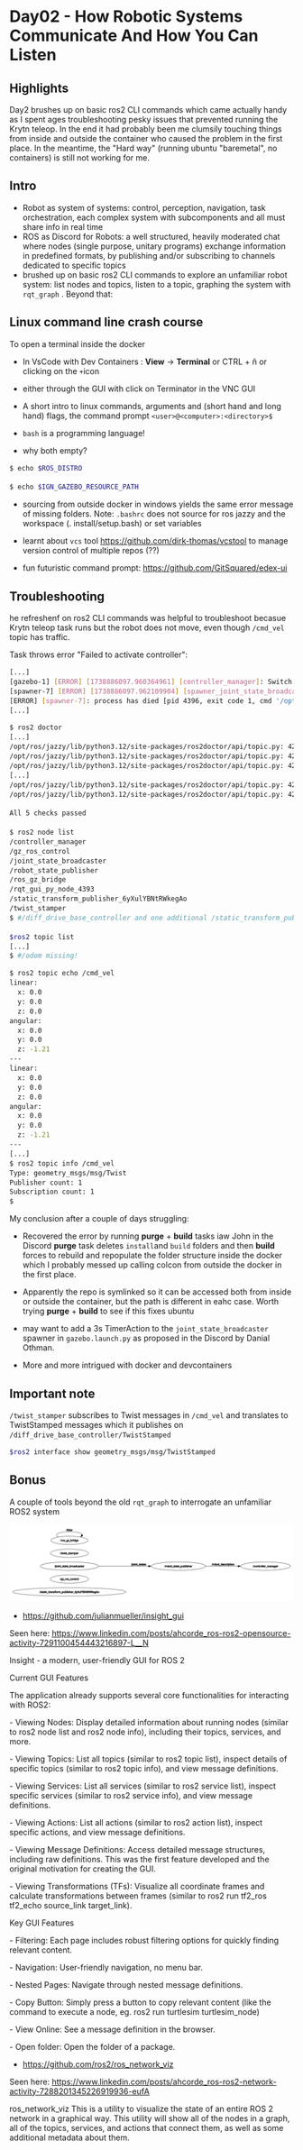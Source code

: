 # Day02 - How Robotic Systems Communicate And How You Can Listen

## Highlights

Day2 brushes up on basic ros2 CLI commands which came actually handy as I spent ages troubleshooting pesky issues that prevented running the Krytn teleop. In the end it had probably been me clumsily touching things from inside and outside the container who caused the problem in the first place. In the meantime, the "Hard way" (running ubuntu "baremetal", no containers) is still not working for me.

## Intro

* Robot as system of systems: control, perception, navigation, task orchestration, each complex system with subcomponents and all must share info in real time
* ROS as Discord for Robots: a well structured, heavily moderated chat where nodes (single purpose, unitary programs) exchange information in predefined formats, by publishing and/or subscribing to channels dedicated to specific topics
* brushed up on basic ros2 CLI commands to explore an unfamiliar robot system: list nodes and topics, listen to a topic, graphing the system with `rqt_graph` . Beyond that: 

## Linux command line crash course

To open a terminal inside the docker 

* In VsCode with Dev Containers : **View** -> **Terminal** or CTRL + ñ or clicking on the `+`icon 

* either through the GUI with click on Terminator in the VNC GUI

* A short intro to linux commands, arguments and (short hand and long hand) flags, the command prompt `<user>@<computer>:<directory>$`
* `bash` is a programming language!
* why both empty?

```bash
$ echo $ROS_DISTRO

$ echo $IGN_GAZEBO_RESOURCE_PATH

```

* sourcing from outside docker in windows yields the same error message of missing folders. Note:  `.bashrc` does not source for ros jazzy and the workspace (. install/setup.bash) or set variables

* learnt about `vcs` tool https://github.com/dirk-thomas/vcstool to manage version control of multiple repos (??)
* fun futuristic command prompt: https://github.com/GitSquared/edex-ui

## Troubleshooting

he refreshenf on ros2 CLI commands was helpful to troubleshoot becasue Krytn teleop task runs but the robot does not move, even though `/cmd_vel` topic has traffic. 

Task throws error "Failed to activate controller":

````bash
[...]
[gazebo-1] [ERROR] [1738886097.960364961] [controller_manager]: Switch controller timed out after 5.000000 seconds!
[spawner-7] [ERROR] [1738886097.962109904] [spawner_joint_state_broadcaster]: Failed to activate controller
[ERROR] [spawner-7]: process has died [pid 4396, exit code 1, cmd '/opt/ros/jazzy/lib/controller_manager/spawner joint_state_broadcaster diff_drive_base_controller --ros-args'].
[...]
````

```bash
$ ros2 doctor
[...]
/opt/ros/jazzy/lib/python3.12/site-packages/ros2doctor/api/topic.py: 42: UserWarning: Publisher without subscriber detected on /diff_drive_base_controller/cmd_vel.
/opt/ros/jazzy/lib/python3.12/site-packages/ros2doctor/api/topic.py: 42: UserWarning: Publisher without subscriber detected on /dynamic_joint_states.
/opt/ros/jazzy/lib/python3.12/site-packages/ros2doctor/api/topic.py: 42: UserWarning: Publisher without subscriber detected on /joint_state_broadcaster/transition_event.
[...]
/opt/ros/jazzy/lib/python3.12/site-packages/ros2doctor/api/topic.py: 42: UserWarning: Publisher without subscriber detected on /tf.
/opt/ros/jazzy/lib/python3.12/site-packages/ros2doctor/api/topic.py: 42: UserWarning: Publisher without subscriber detected on /tf_static.

All 5 checks passed

$ ros2 node list
/controller_manager
/gz_ros_control
/joint_state_broadcaster
/robot_state_publisher
/ros_gz_bridge
/rqt_gui_py_node_4393
/static_transform_publisher_6yXulYBNtRWkegAo
/twist_stamper
$ #/diff_drive_base_controller and one additional /static_transform_publisher_XXX are missing!

$ros2 topic list
[...]
$ #/odom missing!
```

```bash
$ ros2 topic echo /cmd_vel
linear:
  x: 0.0
  y: 0.0
  z: 0.0
angular:
  x: 0.0
  y: 0.0
  z: -1.21
---
linear:
  x: 0.0
  y: 0.0
  z: 0.0
angular:
  x: 0.0
  y: 0.0
  z: -1.21
---
[...]
$ ros2 topic info /cmd_vel
Type: geometry_msgs/msg/Twist
Publisher count: 1
Subscription count: 1
$ 
```

My conclusion after a couple of days struggling:

- Recovered the error by running **purge** + **build** tasks iaw John in the Discord **purge** task deletes `install`and `build` folders and then **build** forces to rebuild and repopulate the folder structure inside the docker which I probably messed up calling colcon from outside the docker in the first place. 
- Apparently the repo is symlinked so it can be accessed both from inside or outside the container, but the path is different in eahc case.  Worth trying **purge** + **build** to see if this fixes ubuntu
- may want to add a 3s TimerAction to the `joint_state_broadcaster` spawner in `gazebo.launch.py` as proposed in the Discord by Danial Othman. 



- More and more intrigued with docker and devcontainers

## Important note

`/twist_stamper` subscribes to Twist messages in `/cmd_vel` and translates to TwistStamped messages which it publishes on `/diff_drive_base_controller/TwistStamped`  

```bash
$ros2 interface show geometry_msgs/msg/TwistStamped
```

## Bonus

A couple of tools beyond the old `rqt_graph` to interrogate an unfamiliar ROS2 system

![](./assets/krytn_rqt_graph.png)

* https://github.com/julianmueller/insight_gui

Seen here: https://www.linkedin.com/posts/ahcorde_ros-ros2-opensource-activity-7291100454443216897-L__N

Insight - a modern, user-friendly GUI for ROS 2

Current GUI Features

The application already supports several core functionalities for interacting with ROS2:

 \- Viewing Nodes: Display detailed information about running nodes  (similar to ros2 node list and ros2 node info), including their topics,  services, and more.

 \- Viewing Topics: List all topics (similar to ros2 topic list),  inspect details of specific topics (similar to ros2 topic info), and  view message definitions.

 \- Viewing Services: List all services (similar to ros2 service  list), inspect specific services (similar to ros2 service info), and  view message definitions.

 \- Viewing Actions: List all actions (similar to ros2 action list), inspect specific actions, and view message definitions.

 \- Viewing Message Definitions: Access detailed message structures, including raw definitions. This was the first feature developed and the original motivation for creating the GUI.

 \- Viewing Transformations (TFs): Visualize all coordinate frames  and calculate transformations between frames (similar to ros2 run  tf2_ros tf2_echo source_link target_link).

Key GUI Features

 \- Filtering: Each page includes robust filtering options for quickly finding relevant content.

 \- Navigation: User-friendly navigation, no menu bar.

 \- Nested Pages: Navigate through nested message definitions.

 \- Copy Button: Simply press a button to copy relevant content  (like the command to execute a node, eg. ros2 run turtlesim  turtlesim_node)

 \- View Online: See a message definition in the browser.

 \- Open folder: Open the folder of a package.

* https://github.com/ros2/ros_network_viz

Seen here: https://www.linkedin.com/posts/ahcorde_ros-ros2-network-activity-7288201345226919936-eufA

ros_network_viz This is a utility to visualize the state of an  entire ROS 2 network in a graphical way. This utility will show all of  the nodes in a graph, all of the topics, services, and actions that  connect them, as well as some additional metadata about them.
